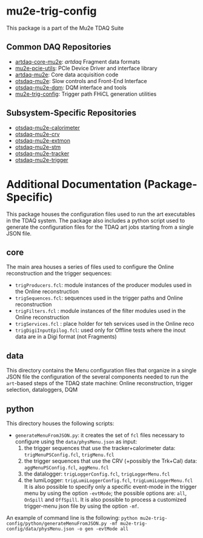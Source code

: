 # mu2e-trig-config

This package is a part of the Mu2e TDAQ Suite

## Common DAQ Repositories

* [artdaq-core-mu2e](https://mu2e.github.io/daq-operations/doxygen/artdaq-core-mu2e): _artdaq_ Fragment data formats
* [mu2e-pcie-utils](https://mu2e.github.io/daq-operations/doxygen/mu2e-pcie-utils): PCIe Device Driver and interface library
* [artdaq-mu2e](https://mu2e.github.io/daq-operations/doxygen/artdaq-mu2e): Core data acquisition code
* [otsdaq-mu2e](https://mu2e.github.io/daq-operations/doxygen/otsdaq-mu2e): Slow controls and Front-End Interface
* [otsdaq-mu2e-dqm](https://mu2e.github.io/daq-operations/doxygen/otsdaq-mu2e-dqm): DQM interface and tools
* [mu2e-trig-config](https://mu2e.github.io/daq-operations/doxygen/mu2e-trig-config): Trigger path FHiCL generation utilities

## Subsystem-Specific Repositories

* [otsdaq-mu2e-calorimeter](https://mu2e.github.io/daq-operations/doxygen/otsdaq-mu2e-calorimeter)
* [otsdaq-mu2e-crv](https://mu2e.github.io/daq-operations/doxygen/otsdaq-mu2e-crv)
* [otsdaq-mu2e-extmon](https://mu2e.github.io/daq-operations/doxygen/otsdaq-mu2e-extmon)
* [otsdaq-mu2e-stm](https://mu2e.github.io/daq-operations/doxygen/otsdaq-mu2e-stm)
* [otsdaq-mu2e-tracker](https://mu2e.github.io/daq-operations/doxygen/otsdaq-mu2e-tracker)
* [otsdaq-mu2e-trigger](https://mu2e.github.io/daq-operations/doxygen/otsdaq-mu2e-trigger)

# Additional Documentation (Package-Specific)

This package houses the configuration files used to run the art executables in the TDAQ system. The package also includes a python script used to generate the configuration files for the TDAQ art jobs starting from a single JSON file.

## core
The main area houses a series of files used to configure the Online reconstruction and the trigger sequences:
- `trigProducers.fcl`: module instances of the producer modules used in the Online reconstruction
- `trigSequences.fcl`: sequences used in the trigger paths and Online reconstruction
- `trigFilters.fcl`  : module instances of the filter modules used in the Online reconstruction
- `trigServices.fcl` : place holder for teh services used in the Online reco 
- `trigDigiInputEpilog.fcl`: used only for Offline tests where the inout data are in a Digi format (not Fragments)

## data
This directory contains the Menu configuration files that organize in a single JSON file the configuration of the several components needed to run the `art`-based steps of the TDAQ state machine: Online reconstruction, trigger selection, dataloggers, DQM

## python
This directory houses the following scripts:
- `generateMenuFromJSON.py`: it creates the set of `fcl` files necessary to configure using the `data/physMenu.json` as input:
    1. the trigger sequences that use the tracker+calorimeter data: `trigMenuPSConfig.fcl`, `trigMenu.fcl`
    2. the trigger sequences that use the CRV (+possibly the Trk+Cal) data: `aggMenuPSConfig.fcl`, `aggMenu.fcl`
    3. the datalogger: `trigLoggerConfig.fcl`, `trigLoggerMenu.fcl`
    4. the lumiLogger: `trigLumiLoggerConfig.fcl`, `trigLumiLoggerMenu.fcl`
 It is also possible to specify only a specific event-mode in the trigger menu by using the option `-evtMode`; the possible options are: `all`, `OnSpill` and `OffSpill`.
 It is also possible to process a customized trigger-menu json file by using the option `-mf`. 

An example of command line is the following: 
`python mu2e-trig-config/python/generateMenuFromJSON.py -mf mu2e-trig-config/data/physMenu.json -o gen -evtMode all`
